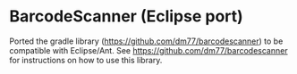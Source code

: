 # BarcodeScanner (Eclipse port)
Ported the gradle library (https://github.com/dm77/barcodescanner) to be compatible with Eclipse/Ant. See https://github.com/dm77/barcodescanner for instructions on how to use this library.
